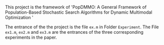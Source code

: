 This project is the framework of 'PopDMMO: A General Framework of Population-Based Stochastic Search Algorithms for Dynamic Multimodal Optimization '



The entrance of the the project is  the file `ex.m` in Folder `Experiment`. The File `ex1.m`, `ex2.m` and `ex3.m` are the entrances of the three corresponding experiments in the paper. 